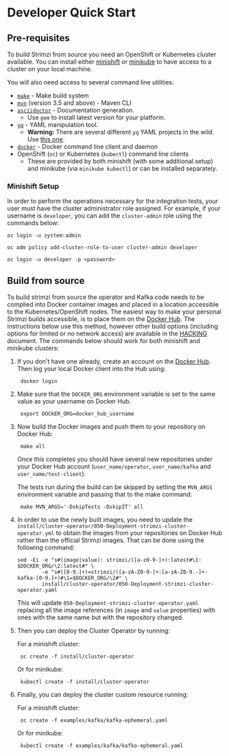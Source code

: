 # Developer Quick Start

## Pre-requisites 

To build Strimzi from source you need an OpenShift or Kubernetes cluster available. You
can install either [minishift](https://www.okd.io/minishift/) or
[minikube](https://kubernetes.io/docs/tasks/tools/install-minikube/) to have access to a
cluster on your local machine.

You will also need access to several command line utilities:

- [`make`](https://www.gnu.org/software/make/) - Make build system
- [`mvn`](https://maven.apache.org/index.html) (version 3.5 and above) - Maven CLI
- [`asciidoctor`](https://asciidoctor.org/) - Documentation generation. 
    - Use `gem` to install latest version for your platform.
- [`yq`](https://github.com/mikefarah/yq) - YAML manipulation tool. 
    - **Warning:** There are several different `yq` YAML projects in the wild. Use
      [this one](https://github.com/mikefarah/yq).
- [`docker`](https://docs.docker.com/install/) - Docker command line client and daemon
- OpenShift (`oc`) or Kubernetes (`kubectl`) command line clients
    - These are provided by both minishift (with some additional setup) and minikube (via
      `minikube kubectl`) or can be installed separately. 

### Minishift Setup

In order to perform the operations necessary for the integration tests, your user must
have the cluster administrator role assigned. For example, if your username is
`developer`, you can add the `cluster-admin` role using the commands below:

    oc login -u system:admin

    oc adm policy add-cluster-role-to-user cluster-admin developer
    
    oc login -u developer -p <password>

## Build from source

To build strimzi from source the operator and Kafka code needs to be complied into Docker
container images and placed in a location accessible to the Kubernetes/OpenShift nodes.
The easiest way to make your personal Strimzi builds accessible, is to place them on the
[Docker Hub](https://hub.docker.com/). The instructions below use this method, however
other build options (including options for limited or no network access) are available in
the [HACKING](https://github.com/strimzi/strimzi-kafka-operator/blob/master/HACKING.md)
document. The commands below should work for both minishift and minikube clusters:

1. If you don't have one already, create an account on the [Docker
   Hub](https://hub.docker.com/). Then log your local Docker client into the Hub using:

        docker login

2. Make sure that the `DOCKER_ORG` environment variable is set to the same value as your
   username on Docker Hub.

        export DOCKER_ORG=docker_hub_username

3. Now build the Docker images and push them to your repository on Docker Hub:
    
        make all

   Once this completes you should have several new repositories under your Docker Hub
   account (`user_name/operator`, `user_name/kafka` and `user_name/test-client`).

   The tests run during the build can be skipped by setting the `MVN_ARGS` environment
   variable and passing that to the make command:

        make MVN_ARGS='-DskipTests -DskipIT' all

4. In order to use the newly built images, you need to update the
   `install/cluster-operator/050-Deployment-strimzi-cluster-operator.yml` to obtain the
   images from your repositories on Docker Hub rather than the official Strimzi images.
   That can be done using the following command:

    ```
    sed -Ei -e "s#(image|value): strimzi/([a-z0-9-]+):latest#\1: $DOCKER_ORG/\2:latest#" \
            -e "s#([0-9.]+)=strimzi/([a-zA-Z0-9-]+:[a-zA-Z0-9.-]+-kafka-[0-9.]+)#\1=$DOCKER_ORG/\2#" \
            install/cluster-operator/050-Deployment-strimzi-cluster-operator.yaml
    ```

   This will update `050-Deployment-strimzi-cluster-operator.yaml` replacing all the image
   references (in `image` and `value` properties) with ones with the same name but with
   the repository changed.

5. Then you can deploy the Cluster Operator by running: 

   For a minishift cluster:
        
        oc create -f install/cluster-operator

   Or for minikube:

        kubectl create -f install/cluster-operator

6. Finally, you can deploy the cluster custom resource running:
   
   For a minishift cluster:

        oc create -f examples/kafka/kafka-ephemeral.yaml

   Or for minikube:

        kubectl create -f examples/kafka/kafka-ephemeral.yaml


